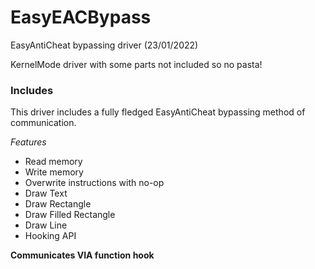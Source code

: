 # EasyEACBypass
EasyAntiCheat bypassing driver (23/01/2022)

KernelMode driver with some parts not included so no pasta!

### Includes
This driver includes a fully fledged EasyAntiCheat bypassing method of communication.

*Features*
  - Read memory
  - Write memory
  - Overwrite instructions with no-op
  - Draw Text
  - Draw Rectangle
  - Draw Filled Rectangle
  - Draw Line
  - Hooking API

**Communicates VIA function hook**
